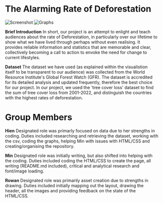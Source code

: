 # The Alarming Rate of Deforestation

![Screenshot](https://imgur.com/JNcOMYW.png)
![Graphs](https://imgur.com/WtBhmhf.png)

**Brief Introduction** In short, our project is an attempt to enlight and teach audiences about the rate of Deforestation, in particularly over our lifetime to show what we have lived through perhaps without even realising. It provides reliable information and statistics that are memorable and clear, collectively becoming a call to action to envoke the need for change to current lifestyles.

**Dataset** The dataset we have used (as explained within the visualistion itself to be transparent to our audience) was collected from the World Resource Institute's Global Forest Watch (GFR). The dataset is accredited for its detailed analysis and updated frequently, therefore the best choice for our project. In our project, we used the 'tree cover loss' dataset to find the sum of tree cover loss from 2001-2022, and distinguish the countries with the highest rates of deforestation. 

# Group Members

**Hien** Designated role was primarly focused on data due to her strengths in coding. Duties included researching and retrieving the dataset, working with the csv, coding the graphs, helping Min with issues with HTML/CSS and creating/organising the repository.

**Min** Designated role was initially writing, but also shifted into helping with the coding. Duties included coding the HTML/CSS to create the page, all writing (README.md included), critical and analytical research and font/image loading.

**Rowan** Designated role was primarily asset creation due to strengths in drawing. Duties included initially mapping out the layout, drawing the header, all the images and providing feedback on the state of the HTML/CSS.
